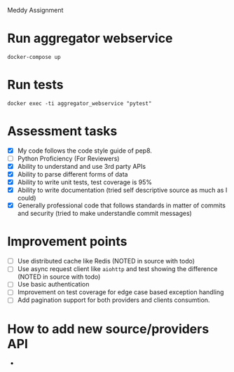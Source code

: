 Meddy Assignment

# Run aggregator webservice 
`docker-compose up`
# Run tests
`docker exec -ti aggregator_webservice "pytest"`

# Assessment tasks 
- [X]  My code follows the code style guide of pep8.
- [ ]  Python Proficiency (For Reviewers)
- [X]  Ability to understand and use 3rd party APIs
- [X]  Ability to parse different forms of data
- [X]  Ability to write unit tests, test coverage is 95%
- [X]  Ability to write documentation (tried self descriptive source as much as I could)
- [X]  Generally professional code that follows standards in matter of commits and security (tried to make understandle commit messages)

# Improvement points
- [ ]  Use distributed cache like Redis (NOTED in source with todo)
- [ ]  Use async request client like `aiohttp` and test showing the difference (NOTED in source with todo)
- [ ]  Use basic authentication
- [ ]  Improvement on test coverage for edge case based exception handling
- [ ]  Add pagination support for both providers and clients consumtion. 

# How to add new source/providers API
* 
